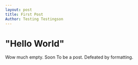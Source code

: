 ```yaml
---
layout: post
title: First Post
Author: Testing Testingson
---
```


# "Hello World"

Wow much empty. Soon To be a post. Defeated by formatting.

